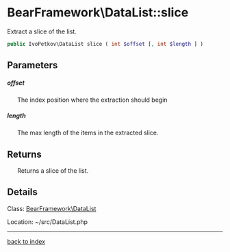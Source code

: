 # BearFramework\DataList::slice

Extract a slice of the list.

```php
public IvoPetkov\DataList slice ( int $offset [, int $length ] )
```

## Parameters

##### offset

&nbsp;&nbsp;&nbsp;&nbsp;&nbsp;&nbsp;The index position where the extraction should begin

##### length

&nbsp;&nbsp;&nbsp;&nbsp;&nbsp;&nbsp;The max length of the items in the extracted slice.

## Returns

&nbsp;&nbsp;&nbsp;&nbsp;&nbsp;&nbsp;Returns a slice of the list.

## Details

Class: [BearFramework\DataList](bearframework.datalist.class.md)

Location: ~/src/DataList.php

---

[back to index](index.md)

